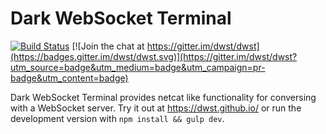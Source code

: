 # Dark WebSocket Terminal

[![Build Status](https://travis-ci.org/dwst/dwst.svg?branch=master)](https://travis-ci.org/dwst/dwst)
[![Join the chat at https://gitter.im/dwst/dwst](https://badges.gitter.im/dwst/dwst.svg)](https://gitter.im/dwst/dwst?utm_source=badge&utm_medium=badge&utm_campaign=pr-badge&utm_content=badge)


Dark WebSocket Terminal provides netcat like functionality for conversing with a WebSocket server. Try it out at https://dwst.github.io/ or run the development version with `npm install && gulp dev`.
